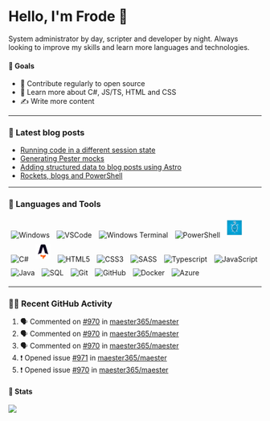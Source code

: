 # Hello, I'm Frode 👋

System administrator by day, scripter and developer by night.
Always looking to improve my skills and learn more languages and technologies. 

#### 🥅 Goals

- 🤝 Contribute regularly to open source
- 🧽 Learn more about C#, JS/TS, HTML and CSS
- ✍️ Write more content

---

### 📰 Latest blog posts

<!-- BLOG-POST-LIST:START -->
- [Running code in a different session state](https://frodeflaten.com/posts/running-code-in-a-different-session-state/)
- [Generating Pester mocks](https://frodeflaten.com/posts/generating-pester-mocks/)
- [Adding structured data to blog posts using Astro](https://frodeflaten.com/posts/adding-structured-data-to-blog-posts-using-astro/)
- [Rockets, blogs and PowerShell](https://frodeflaten.com/posts/rockets-blogs-and-powershell/)
<!-- BLOG-POST-LIST:END -->

---

### 🧰 Languages and Tools

<div id="logos">
  <img alt="Windows" width="30px" src="https://cdn.jsdelivr.net/gh/devicons/devicon/icons/windows8/windows8-original.svg" style="margin:5px" />
  <img alt="VSCode" width="30px" src="https://cdn.jsdelivr.net/gh/devicons/devicon/icons/vscode/vscode-original.svg" style="margin:5px" />
  <img alt="Windows Terminal" width="30px" src="https://raw.githubusercontent.com/microsoft/terminal/main/res/terminal.ico" style="margin:5px" />
  <img alt="PowerShell" width="30px" src="https://raw.githubusercontent.com/PowerShell/PowerShell/6ceaf92bf941f8c08367016c8cfe1dcc9aafbce1/assets/ps_black_128.svg" style="margin:5px" />
  <img alt="Pester" width="30px" src="https://raw.githubusercontent.com/pester/Pester/b19f0eb7af2c466d1b51eb534e25b93650a0c055/images/pester.PNG" style="margin:5px" />
  <img alt="C#" width="30px" src="https://cdn.jsdelivr.net/gh/devicons/devicon/icons/csharp/csharp-original.svg" style="margin:5px" />
  <img alt="Astro" width="30px" src="https://raw.githubusercontent.com/github/explore/5cc0a03a302ec862c4aeac2a22a513ae31c35432/topics/astro/astro.png" style="margin:5px" />
  <img alt="HTML5" width="30px" src="https://cdn.jsdelivr.net/gh/devicons/devicon/icons/html5/html5-original.svg" style="margin:5px" />
  <img alt="CSS3" width="30px" src="https://cdn.jsdelivr.net/gh/devicons/devicon/icons/css3/css3-original.svg" style="margin:5px" />
  <img alt="SASS" width="30px" src="https://cdn.jsdelivr.net/gh/devicons/devicon/icons/sass/sass-original.svg" style="margin:5px" />
  <img alt="Typescript" width="30px" src="https://cdn.jsdelivr.net/gh/devicons/devicon/icons/typescript/typescript-original.svg" style="margin:5px" />
  <img alt="JavaScript" width="30px" src="https://cdn.jsdelivr.net/gh/devicons/devicon/icons/javascript/javascript-original.svg" style="margin:5px" />
  <img alt="Java" width="30px" src="https://cdn.jsdelivr.net/gh/devicons/devicon/icons/java/java-original.svg" style="margin:5px" />
  <img alt="SQL" width="30px" src="https://cdn.jsdelivr.net/gh/devicons/devicon/icons/microsoftsqlserver/microsoftsqlserver-plain.svg" style="margin:5px" />
  <img alt="Git" width="30px" src="https://cdn.jsdelivr.net/gh/devicons/devicon/icons/git/git-original.svg" style="margin:5px" />
  <img alt="GitHub" width="30px" src="https://cdn.jsdelivr.net/gh/devicons/devicon/icons/github/github-original.svg" style="margin:5px" />
  <img alt="Docker" width="30px" src="https://cdn.jsdelivr.net/gh/devicons/devicon/icons//docker/docker-original.svg" style="margin:5px" />
  <img alt="Azure" width="30px" src="https://cdn.jsdelivr.net/gh/devicons/devicon/icons/azure/azure-original.svg" style="margin:5px" />
</div> 

---

### 👨‍💻 Recent GitHub Activity
  
<!--START_SECTION:activity-->
1. 🗣 Commented on [#970](https://github.com/maester365/maester/issues/970#issuecomment-2986723922) in [maester365/maester](https://github.com/maester365/maester)
2. 🗣 Commented on [#970](https://github.com/maester365/maester/issues/970#issuecomment-2978237021) in [maester365/maester](https://github.com/maester365/maester)
3. 🗣 Commented on [#970](https://github.com/maester365/maester/issues/970#issuecomment-2977532442) in [maester365/maester](https://github.com/maester365/maester)
4. ❗ Opened issue [#971](https://github.com/maester365/maester/issues/971) in [maester365/maester](https://github.com/maester365/maester)
5. ❗ Opened issue [#970](https://github.com/maester365/maester/issues/970) in [maester365/maester](https://github.com/maester365/maester)
<!--END_SECTION:activity-->

#### 🔢 Stats

<picture>
    <source 
    srcset="https://github-readme-stats.vercel.app/api?username=fflaten&show_icons=true&bg_color=00000000&text_color=f5f5f5&title_color=ff4c29&icon_color=ff4c29&border_color=ff4c29"
    media="(prefers-color-scheme: dark)"
    />
    <source
    srcset="https://github-readme-stats.vercel.app/api?username=fflaten&show_icons=true&bg_color=00000000&title_color=2a7a67&icon_color=2a7a67&border_color=2a7a67"
    media="(prefers-color-scheme: light), (prefers-color-scheme: no-preference)"
    />
    <img src="https://github-readme-stats.vercel.app/api?username=fflaten&show_icons=true&bg_color=00000000&title_color=2a7a67&icon_color=2a7a67&border_color=2a7a67" />
</picture>
